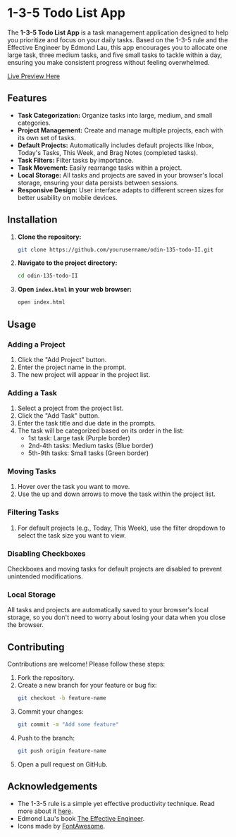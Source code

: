 # 1-3-5 Todo List App

The **1-3-5 Todo List App** is a task management application designed to help you prioritize and focus on your daily tasks. Based on the 1-3-5 rule and the Effective Engineer by Edmond Lau, this app encourages you to allocate one large task, three medium tasks, and five small tasks to tackle within a day, ensuring you make consistent progress without feeling overwhelmed.

[Live Preview Here](https://github.com/Kamari93/odin-135-todo-II)

## Features

- **Task Categorization:** Organize tasks into large, medium, and small categories.
- **Project Management:** Create and manage multiple projects, each with its own set of tasks.
- **Default Projects:** Automatically includes default projects like Inbox, Today's Tasks, This Week, and Brag Notes (completed tasks).
- **Task Filters:** Filter tasks by importance.
- **Task Movement:** Easily rearrange tasks within a project.
- **Local Storage:** All tasks and projects are saved in your browser's local storage, ensuring your data persists between sessions.
- **Responsive Design:** User interface adapts to different screen sizes for better usability on mobile devices.

## Installation

1. **Clone the repository:**
   ```bash
   git clone https://github.com/yourusername/odin-135-todo-II.git
   ```

2. **Navigate to the project directory:**
   ```bash
   cd odin-135-todo-II
   ```

3. **Open `index.html` in your web browser:**
   ```bash
   open index.html
   ```

## Usage

### Adding a Project

1. Click the "Add Project" button.
2. Enter the project name in the prompt.
3. The new project will appear in the project list.

### Adding a Task

1. Select a project from the project list.
2. Click the "Add Task" button.
3. Enter the task title and due date in the prompts.
4. The task will be categorized based on its order in the list:
   - 1st task: Large task (Purple border)
   - 2nd-4th tasks: Medium tasks (Blue border)
   - 5th-9th tasks: Small tasks (Green border)

### Moving Tasks

1. Hover over the task you want to move.
2. Use the up and down arrows to move the task within the project list.

### Filtering Tasks

1. For default projects (e.g., Today, This Week), use the filter dropdown to select the task size you want to view.

### Disabling Checkboxes

Checkboxes and moving tasks for default projects are disabled to prevent unintended modifications.

### Local Storage

All tasks and projects are automatically saved to your browser's local storage, so you don't need to worry about losing your data when you close the browser.

## Contributing

Contributions are welcome! Please follow these steps:

1. Fork the repository.
2. Create a new branch for your feature or bug fix:
   ```bash
   git checkout -b feature-name
   ```
3. Commit your changes:
   ```bash
   git commit -m "Add some feature"
   ```
4. Push to the branch:
   ```bash
   git push origin feature-name
   ```
5. Open a pull request on GitHub.


## Acknowledgements

- The 1-3-5 rule is a simple yet effective productivity technique. Read more about it [here](https://www.calendar.com/blog/conquer-your-to-do-list-with-the-1-3-5-rule-a-simple-path-to-productivity/).
- Edmond Lau's book [The Effective Engineer](https://www.effectiveengineer.com/book).
- Icons made by [FontAwesome](https://fontawesome.com).
